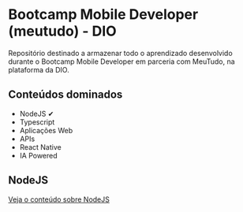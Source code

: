 # Bootcamp Mobile Developer (meutudo) - DIO

Repositório destinado a armazenar todo o aprendizado desenvolvido durante o Bootcamp Mobile Developer em parceria com MeuTudo, na plataforma da DIO.

## Conteúdos dominados

* NodeJS ✔ 
* Typescript
* Aplicações Web
* APIs
* React Native
* IA Powered

## NodeJS

[Veja o conteúdo sobre NodeJS](./NodeJS/readme.md)

